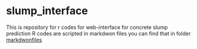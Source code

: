 # slump_interface
This is repository for r codes for web-interface for concrete slump prediction
R codes are scripted in markdwon files you can find that in  folder [markdwonfiles](https://github.com/zeshan304/slump_interface/tree/main/markdownfiles)
